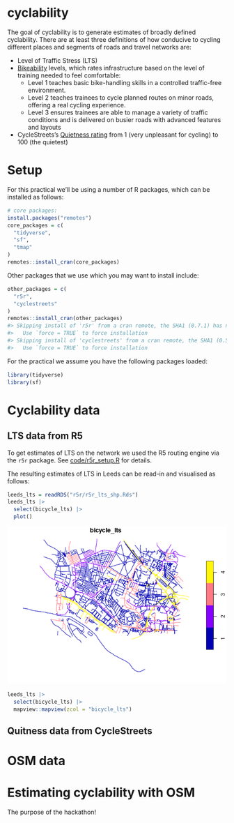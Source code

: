 
<!-- README.md is generated from README.Rmd. Please edit that file -->

# cyclability

<!-- badges: start -->
<!-- badges: end -->

The goal of cyclability is to generate estimates of broadly defined
cyclability. There are at least three definitions of how conducive to
cycling different places and segments of roads and travel networks are:

- Level of Traffic Stress (LTS)
- [Bikeability](https://www.britishcycling.org.uk/cycletraining/article/ct20110111-cycletraining-What-is-Bikeability-0)
  levels, which rates infrastructure based on the level of training
  needed to feel comfortable:
  - Level 1 teaches basic bike-handling skills in a controlled
    traffic-free environment.
  - Level 2 teaches trainees to cycle planned routes on minor roads,
    offering a real cycling experience.
  - Level 3 ensures trainees are able to manage a variety of traffic
    conditions and is delivered on busier roads with advanced features
    and layouts
- CycleStreets’s [Quietness
  rating](https://www.cyclestreets.net/help/journey/howitworks/#quietness)
  from 1 (very unpleasant for cycling) to 100 (the quietest)

# Setup

For this practical we’ll be using a number of R packages, which can be
installed as follows:

``` r
# core packages:
install.packages("remotes")
core_packages = c(
  "tidyverse",
  "sf",
  "tmap"
)
remotes::install_cran(core_packages)
```

Other packages that we use which you may want to install include:

``` r
other_packages = c(
  "r5r",
  "cyclestreets"
)
remotes::install_cran(other_packages)
#> Skipping install of 'r5r' from a cran remote, the SHA1 (0.7.1) has not changed since last install.
#>   Use `force = TRUE` to force installation
#> Skipping install of 'cyclestreets' from a cran remote, the SHA1 (0.5.3) has not changed since last install.
#>   Use `force = TRUE` to force installation
```

For the practical we assume you have the following packages loaded:

``` r
library(tidyverse)
library(sf)
```

# Cyclability data

## LTS data from R5

To get estimates of LTS on the network we used the R5 routing engine via
the `r5r` package. See [code/r5r_setup.R](code/r5r_setup.R) for details.

The resulting estimates of LTS in Leeds can be read-in and visualised as
follows:

``` r
leeds_lts = readRDS("r5r/r5r_lts_shp.Rds")
leeds_lts |> 
  select(bicycle_lts) |> 
  plot()
```

![](README_files/figure-gfm/unnamed-chunk-3-1.png)<!-- -->

``` r
leeds_lts |> 
  select(bicycle_lts) |> 
  mapview::mapview(zcol = "bicycle_lts")
```

## Quitness data from CycleStreets

# OSM data

# Estimating cyclability with OSM

The purpose of the hackathon!
